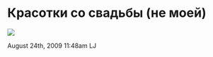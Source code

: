 # Красотки со свадьбы (не моей)

![](http://cs4282.vkontakte.ru/u12763866/95517788/x_a19a035f.jpg)

<span id="timestamp"> August 24th, 2009 11:48am </span> <span
class="tag">LJ</span>
